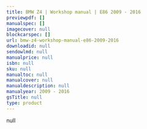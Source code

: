 ```yaml
---
title: BMW Z4 | Workshop manual | E86 2009 - 2016
previewpdf: []
manualspec: []
imagecover: null
blockcarspec: []
url: bmw-z4-workshop-manual-e86-2009-2016
downloadid: null
sendowlmd: null
manualprice: null
isbn: null
sku: null
manualtoc: null
manualcover: null
manualdescription: null
manualyear: 2009 - 2016
gsTitle: null
type: product
---
```


null